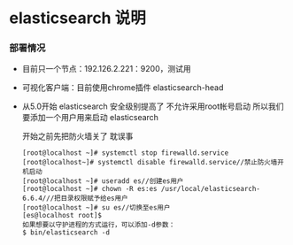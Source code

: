 # elasticsearch 说明
### 部署情况
- 目前只一个节点：192.126.2.221：9200，测试用
- 可视化客户端：目前使用chrome插件 elasticsearch-head
- 从5.0开始 elasticsearch 安全级别提高了 不允许采用root帐号启动 所以我们要添加一个用户用来启动 elasticsearch

  开始之前先把防火墙关了 耽误事  
  ```
  [root@localhost ~]# systemctl stop firewalld.service
  [root@localhost~]# systemctl disable firewalld.service//禁止防火墙开机启动
  [root@localhost ~]# useradd es//创建es用户
  [root@localhost ~]# chown -R es:es /usr/local/elasticsearch-6.6.4///把目录权限赋予给es用户
  [root@localhost ~]# su es//切换至es用户
  [es@localhost root]$ 
  如果想要以守护进程的方式运行，可以添加-d参数：
  $ bin/elasticsearch -d
  ```